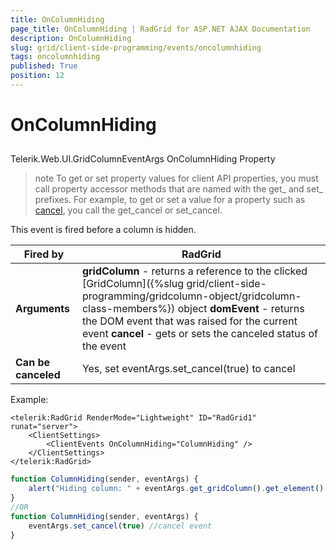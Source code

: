 ```yaml
---
title: OnColumnHiding
page_title: OnColumnHiding | RadGrid for ASP.NET AJAX Documentation
description: OnColumnHiding
slug: grid/client-side-programming/events/oncolumnhiding
tags: oncolumnhiding
published: True
position: 12
---
```


# OnColumnHiding



## 

Telerik.Web.UI.GridColumnEventArgs OnColumnHiding Property

>note To get or set property values for client API properties, you must call property accessor methods that are named with the get_ and set_ prefixes. For example, to get or set a value for a property such as [cancel](http://msdn.microsoft.com/en-us/library/bb310859.aspx), you call the get_cancel or set_cancel.
>


This event is fired before a column is hidden.


|  **Fired by**  | RadGrid |
| ------ | ------ |
| **Arguments** | **gridColumn** - returns a reference to the clicked [GridColumn]({%slug grid/client-side-programming/gridcolumn-object/gridcolumn-class-members%}) object **domEvent** - returns the DOM event that was raised for the current event **cancel** - gets or sets the canceled status of the event|
| **Can be canceled** |Yes, set eventArgs.set_cancel(true) to cancel|

Example:

````ASP.NET
<telerik:RadGrid RenderMode="Lightweight" ID="RadGrid1" runat="server">
    <ClientSettings>
        <ClientEvents OnColumnHiding="ColumnHiding" />
    </ClientSettings>
</telerik:RadGrid>
````



````JavaScript
function ColumnHiding(sender, eventArgs) {
    alert("Hiding column: " + eventArgs.get_gridColumn().get_element().cellIndex);
}
//OR
function ColumnHiding(sender, eventArgs) {
    eventArgs.set_cancel(true) //cancel event
}
````


